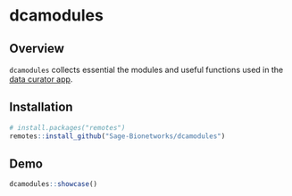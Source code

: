 # dcamodules

## Overview

`dcamodules` collects essential the modules and useful functions used in the [data curator app](https://github.com/Sage-Bionetworks/data_curator).

## Installation

```r
# install.packages("remotes")
remotes::install_github("Sage-Bionetworks/dcamodules")
```

## Demo

```r
dcamodules::showcase()
```
